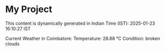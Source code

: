 # My Project

This content is dynamically generated in Indian Time (IST): 2025-01-23 16:10:27 IST


Current Weather in Coimbatore:
Temperature: 28.88 °C
Condition: broken clouds
